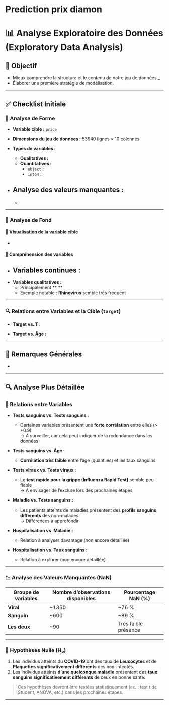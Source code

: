 # Prediction prix diamon

# 📊 Analyse Exploratoire des Données (Exploratory Data Analysis)

## 🎯 Objectif

- Mieux comprendre la structure et le contenu de notre jeu de données.\_
- Élaborer une première stratégie de modélisation.

---

## ✅ Checklist Initiale

### 🔹 Analyse de Forme

- **Variable cible :** `price`
- **Dimensions du jeu de données :** 53940 lignes × 10 colonnes
- **Types de variables :**

  - **Qualitatives :**
  - **Quantitatives :**
    - `object` :
    - `int64` :

- **Analyse des valeurs manquantes :**
  -
  -

---

### 🔹 Analyse de Fond

#### 🎯 Visualisation de la variable cible

-

#### 📌 Compréhension des variables

- **Variables continues :**
  -
- **Variables qualitatives :**
  - Principalement \*\* \*\*
  - Exemple notable : **Rhinovirus** semble très fréquent

---

### 🔍 Relations entre Variables et la Cible (`target`)

- **Target vs. T :**

- **Target vs. Âge :**

---

## 🧠 Remarques Générales

-

---

## 🔍 Analyse Plus Détaillée

### 🔄 Relations entre Variables

- **Tests sanguins vs. Tests sanguins :**

  - Certaines variables présentent une **forte corrélation** entre elles (> +0.9)  
    → À surveiller, car cela peut indiquer de la redondance dans les données

- **Tests sanguins vs. Âge :**

  - **Corrélation très faible** entre l’âge (quantiles) et les taux sanguins

- **Tests viraux vs. Tests viraux :**

  - Le **test rapide pour la grippe (Influenza Rapid Test)** semble peu fiable  
    → À envisager de l’exclure lors des prochaines étapes

- **Maladie vs. Tests sanguins :**

  - Les patients atteints de maladies présentent des **profils sanguins différents** des non-malades  
    → Différences à approfondir

- **Hospitalisation vs. Maladie :**

  - Relation à analyser davantage (non encore détaillée)

- **Hospitalisation vs. Taux sanguins :**
  - Relation à explorer (non encore détaillée)

---

### 📉 Analyse des Valeurs Manquantes (NaN)

| Groupe de variables | Nombre d’observations disponibles | Pourcentage NaN (%)  |
| ------------------- | --------------------------------- | -------------------- |
| **Viral**           | ~1350                             | ~76 %                |
| **Sanguin**         | ~600                              | ~89 %                |
| **Les deux**        | ~90                               | Très faible présence |

---

### 🧪 Hypothèses Nulle (H₀)

1. Les individus atteints du **COVID-19** ont des taux de **Leucocytes** et de **Plaquettes** **significativement différents** des non-infectés.
2. Les individus atteints **d’une quelconque maladie** présentent des **taux sanguins significativement différents** de ceux en bonne santé.

> Ces hypothèses devront être testées statistiquement (ex. : test t de Student, ANOVA, etc.) dans les prochaines étapes.

---
